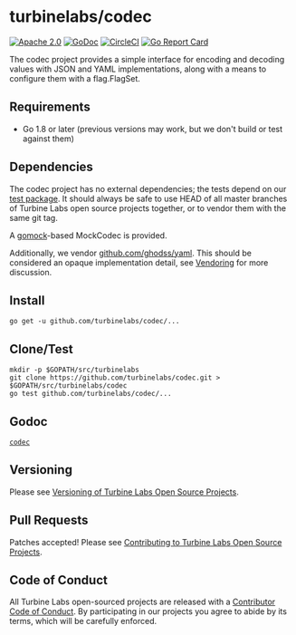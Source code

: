 
[//]: # ( Copyright 2017 Turbine Labs, Inc.                                   )
[//]: # ( you may not use this file except in compliance with the License.    )
[//]: # ( You may obtain a copy of the License at                             )
[//]: # (                                                                     )
[//]: # (     http://www.apache.org/licenses/LICENSE-2.0                      )
[//]: # (                                                                     )
[//]: # ( Unless required by applicable law or agreed to in writing, software )
[//]: # ( distributed under the License is distributed on an "AS IS" BASIS,   )
[//]: # ( WITHOUT WARRANTIES OR CONDITIONS OF ANY KIND, either express or     )
[//]: # ( implied. See the License for the specific language governing        )
[//]: # ( permissions and limitations under the License.                      )

# turbinelabs/codec

[![Apache 2.0](https://img.shields.io/hexpm/l/plug.svg)](LICENSE)
[![GoDoc](https://godoc.org/github.com/turbinelabs/codec?status.svg)](https://godoc.org/github.com/turbinelabs/codec)
[![CircleCI](https://circleci.com/gh/turbinelabs/codec.svg?style=shield)](https://circleci.com/gh/turbinelabs/codec)
[![Go Report Card](https://goreportcard.com/badge/github.com/turbinelabs/codec)](https://goreportcard.com/report/github.com/turbinelabs/codec)

The codec project provides a simple interface for encoding and decoding values
with JSON and YAML implementations, along with a means to configure them
with a flag.FlagSet.

## Requirements

- Go 1.8 or later (previous versions may work, but we don't build or test against them)

## Dependencies

The codec project has no external dependencies; the tests depend on our
[test package](https://github.com/turbinelabs/test).
It should always be safe to use HEAD of all master branches of Turbine Labs
open source projects together, or to vendor them with the same git tag.

A [gomock](https://github.com/golang/mock)-based MockCodec is provided.

Additionally, we vendor
[github.com/ghodss/yaml](https://github.com/ghodss/yaml). This should be
considered an opaque implementation detail, see
[Vendoring](http://github.com/turbinelabs/developer/blob/master/README.md#vendoring)
for more discussion.

## Install

```
go get -u github.com/turbinelabs/codec/...
```

## Clone/Test

```
mkdir -p $GOPATH/src/turbinelabs
git clone https://github.com/turbinelabs/codec.git > $GOPATH/src/turbinelabs/codec
go test github.com/turbinelabs/codec/...
```

## Godoc

[`codec`](https://godoc.org/github.com/turbinelabs/codec)

## Versioning

Please see [Versioning of Turbine Labs Open Source Projects](http://github.com/turbinelabs/developer/blob/master/README.md#versioning).

## Pull Requests

Patches accepted! Please see [Contributing to Turbine Labs Open Source Projects](http://github.com/turbinelabs/developer/blob/master/README.md#contributing).

## Code of Conduct

All Turbine Labs open-sourced projects are released with a
[Contributor Code of Conduct](CODE_OF_CONDUCT.md). By participating in our
projects you agree to abide by its terms, which will be carefully enforced.
